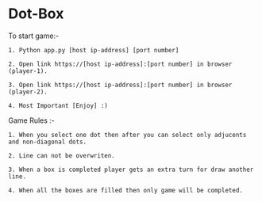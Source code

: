 # Dot-Box

To start game:-

	1. Python app.py [host ip-address] [port number]

	2. Open link https://[host ip-address]:[port number] in browser (player-1).
	
	3. Open link https://[host ip-address]:[port number] in browser (player-2).
	
	4. Most Important [Enjoy] :)
	
Game Rules :-

	1. When you select one dot then after you can select only adjucents and non-diagonal dots.
	
	2. Line can not be overwriten.
	
	3. When a box is completed player gets an extra turn for draw another line.
	
	4. When all the boxes are filled then only game will be completed.
